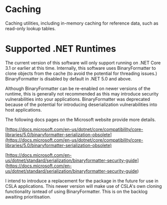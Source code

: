 # Caching
Caching utilities, including in-memory caching for reference data, such as read-only lookup tables.

# Supported .NET Runtimes
The current version of this software will only support running on .NET Core 3.1 or earlier at this time. 
Internally, this software uses BinaryFormatter to clone objects from the cache (to avoid the potential for 
threading issues.) BinaryFormatter is disabled by default in .NET 5.0 and above.

Although BinaryFormatter can be re-enabled on newer versions of the runtime, this is generally not recommended 
as this may introduce security vulnerabilities into your applications. BinaryFormatter was deprecated because 
of the potential for introducing deserialization vulnerabilities into host applications.

The following docs pages on the Microsoft website provide more details.

[https://docs.microsoft.com/en-us/dotnet/core/compatibility/core-libraries/5.0/binaryformatter-serialization-obsolete](https://docs.microsoft.com/en-us/dotnet/core/compatibility/core-libraries/5.0/binaryformatter-serialization-obsolete)

[https://docs.microsoft.com/en-us/dotnet/standard/serialization/binaryformatter-security-guide]
(https://docs.microsoft.com/en-us/dotnet/standard/serialization/binaryformatter-security-guide)

I intend to introduce a replacement for the package in the future for use in CSLA applications. This newer
version will make use of CSLA's own cloning functionality isntead of using BinaryFormatter. This is on the 
backlog awaiting prioritisation.